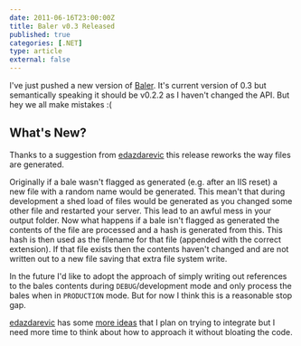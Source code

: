 ```yaml
---
date: 2011-06-16T23:00:00Z
title: Baler v0.3 Released
published: true
categories: [.NET]
type: article
external: false
---
```

<p>I've just pushed a new version of <a href="http://yobriefca.se/projects/baler">Baler</a>.  It's current version of 0.3 but semantically speaking it should be v0.2.2 as I haven't changed the <span class="caps">API</span>.  But hey we all make mistakes :(</p><h2>What's New?</h2><p>Thanks to a suggestion from <a href="https://github.com/edazdarevic">edazdarevic</a> this release reworks the way files are generated.</p><p>Originally if a bale wasn't flagged as generated (e.g. after an <span class="caps">IIS</span> reset) a new file with a random name would be generated.  This mean't that during development a shed load of files would be generated as you changed some other file and restarted your server.  This lead to an awful mess in your output folder.  Now what happens if a bale isn't flagged as generated the contents of the file are processed and a hash is generated from this.  This hash is then used as the filename for that file (appended with the correct extension).  If that file exists then the contents haven't changed and are not written out to a new file saving that extra file system write.</p><p>In the future I'd like to adopt the approach of simply writing out references to the bales contents during <code>DEBUG</code>/development mode and only process the bales when in <code>PRODUCTION</code> mode.  But for now I think this is a reasonable stop gap.</p><p><a href="https://github.com/edazdarevic">edazdarevic</a> has some <a href="https://github.com/kouphax/baler/issues/1">more ideas</a> that I plan on trying to integrate but I need more time to think about how to approach it without bloating the code.</p>